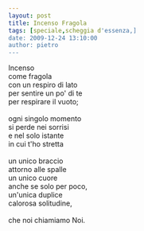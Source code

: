 ```yaml
---
layout: post
title: Incenso Fragola
tags: [speciale,scheggia d'essenza,]
date: 2009-12-24 13:10:00
author: pietro
---
```

Incenso<br/>come fragola<br/>con un respiro di lato<br/>per sentire un po' di te<br/>per respirare il vuoto;<br/><br/>ogni singolo momento<br/>si perde nei sorrisi<br/>e nel solo istante<br/>in cui t'ho stretta<br/><br/>un unico braccio<br/>attorno alle spalle<br/>un unico cuore<br/>anche se solo per poco,<br/>un'unica duplice<br/>calorosa solitudine,<br/><br/>che noi chiamiamo Noi.
